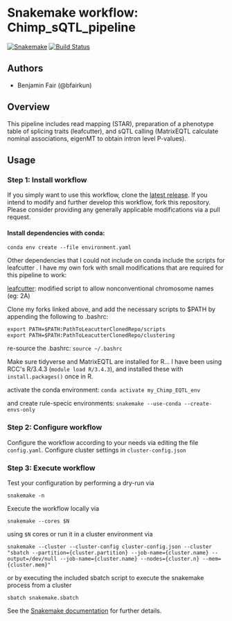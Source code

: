 # Snakemake workflow: Chimp_sQTL_pipeline

[![Snakemake](https://img.shields.io/badge/snakemake-≥5.3.0-brightgreen.svg)](https://snakemake.bitbucket.io)
[![Build Status](https://travis-ci.org/snakemake-workflows/sQTL_pipeline.svg?branch=master)](https://travis-ci.org/snakemake-workflows/sQTL_pipeline)


## Authors

* Benjamin Fair (@bfairkun)

## Overview
This pipeline includes read mapping (STAR), preparation of a phenotype table of splicing traits (leafcutter), and sQTL calling (MatrixEQTL calculate nominal associations, eigenMT to obtain intron level P-values).

## Usage

### Step 1: Install workflow

If you simply want to use this workflow, clone the [latest release](https://github.com/bfairkun/sQTL_pipeline).
If you intend to modify and further develop this workflow, fork this repository. Please consider providing any generally applicable modifications via a pull request.

#### Install dependencies with conda:

`conda env create --file environment.yaml`

Other dependencies that I could not include on conda include the scripts for leafcutter . I have my own fork with small modifications that are required for this pipeline to work:

[leafcutter](https://github.com/bfairkun/leafcutter): modified script to allow nonconventional chromosome names (eg: 2A)

Clone my forks linked above, and add the necessary scripts to $PATH by appending the following to .bashrc:
```
export PATH=$PATH:PathToLeacutterClonedRepo/scripts
export PATH=$PATH:PathToLeacutterClonedRepo/clustering
```

re-source the .bashrc:
`source ~/.bashrc`

Make sure tidyverse and MatrixEQTL are installed for R... I have been using RCC's R/3.4.3 (`module load R/3.4.3`), and installed these with `install.packages()` once in R.

activate the conda environment:
`conda activate my_Chimp_EQTL_env` 

and create rule-specic environments:
`snakemake --use-conda --create-envs-only`

### Step 2: Configure workflow

Configure the workflow according to your needs via editing the file `config.yaml`. Configure cluster settings in `cluster-config.json`

### Step 3: Execute workflow

Test your configuration by performing a dry-run via

    snakemake -n

Execute the workflow locally via

    snakemake --cores $N

using `$N` cores or run it in a cluster environment via

    snakemake --cluster --cluster-config cluster-config.json --cluster "sbatch --partition={cluster.partition} --job-name={cluster.name} --output=/dev/null --job-name={cluster.name} --nodes={cluster.n} --mem={cluster.mem}"

or by executing the included sbatch script to execute the snakemake process from a cluster

    sbatch snakemake.sbatch

See the [Snakemake documentation](https://snakemake.readthedocs.io) for further details.

